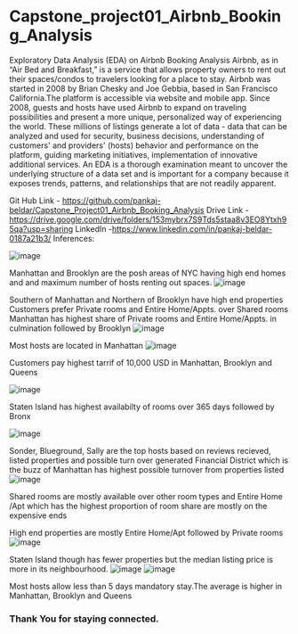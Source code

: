 # Capstone_project01_Airbnb_Booking_Analysis
Exploratory Data Analysis (EDA) on Airbnb Booking Analysis
Airbnb, as in “Air Bed and Breakfast,” is a service that allows property owners to rent out their spaces/condos to travelers looking for a place to stay.
Airbnb was started in 2008 by Brian Chesky and Joe Gebbia, based in San Francisco California.The platform is accessible via website and mobile app.
Since 2008, guests and hosts have used Airbnb to expand on traveling possibilities and present a more unique, personalized way of experiencing the world. 
These millions of listings generate a lot of data - data that can be analyzed and used for security, business decisions, understanding of customers' and providers' (hosts) behavior and performance on the platform, guiding marketing initiatives, implementation of innovative additional services.
An EDA is a thorough examination meant to uncover the underlying structure of a data set and is important for a company because it exposes trends, patterns, and relationships that are not readily apparent.

Git Hub Link - https://github.com/pankaj-beldar/Capstone_Project01_Airbnb_Booking_Analysis
Drive Link -https://drive.google.com/drive/folders/153mybrx7S9Tds5staa8v3EO8Ytxh95qa?usp=sharing
LinkedIn -https://www.linkedin.com/in/pankaj-beldar-0187a21b3/
Inferences:

![image](https://user-images.githubusercontent.com/111692879/187144133-fc9c4df7-3c19-419f-b822-842dc0c8a0cf.png)




Manhattan and Brooklyn are the posh areas of NYC having high end homes and and maximum number of hosts renting out spaces.
![image](https://user-images.githubusercontent.com/111692879/187144076-2c17acd2-7c12-42f9-80a0-b142863e0997.png)


Southern of Manhattan and Northern of Brooklyn have high end properties
Customers prefer Private rooms and Entire Home/Appts. over Shared rooms
Manhattan has highest share of Private rooms and Entire Home/Appts. in culmination followed by Brooklyn
![image](https://user-images.githubusercontent.com/111692879/187144209-a58bdda6-c3dc-46ed-8901-14641930721a.png)


Most hosts are located in Manhattan
![image](https://user-images.githubusercontent.com/111692879/187144270-66080ade-1709-45bb-a8a5-475cb2508e70.png)


Customers pay highest tarrif of 10,000 USD in Manhattan, Brooklyn and Queens

![image](https://user-images.githubusercontent.com/111692879/187144309-44b72468-8cff-4c88-a59f-7a6d76a17b01.png)


Staten Island has highest availabilty of rooms over 365 days followed by Bronx

![image](https://user-images.githubusercontent.com/111692879/187144368-b1305ce1-da07-4d85-a47c-b69027d282bc.png)

Sonder, Blueground, Sally are the top hosts based on reviews recieved, listed properties and possible turn over generated
Financial District which is the buzz of Manhattan has highest possible turnover from properties listed
![image](https://user-images.githubusercontent.com/111692879/187144431-916337de-74ea-4344-823a-78a307362f2c.png)


Shared rooms are mostly available over other room types and Entire Home /Apt which has the highest proportion of room share are mostly on the expensive ends


High end properties are mostly Entire Home/Apt followed by Private rooms
![image](https://user-images.githubusercontent.com/111692879/187144511-aed13fd1-6436-437b-9b05-ecb3022b9573.png)


Staten Island though has fewer properties but the median listing price is more in its neighbourhood. 
![image](https://user-images.githubusercontent.com/111692879/187144589-6910cd67-107d-4912-bf15-9f6f06efa759.png)
![image](https://user-images.githubusercontent.com/111692879/187144640-9f511fe5-58c6-42f4-a989-d2ab4ab34eb5.png)

Most hosts allow less than 5 days mandatory stay.The average is higher in Manhattan, Brooklyn and Queens
### Thank You for staying connected.
